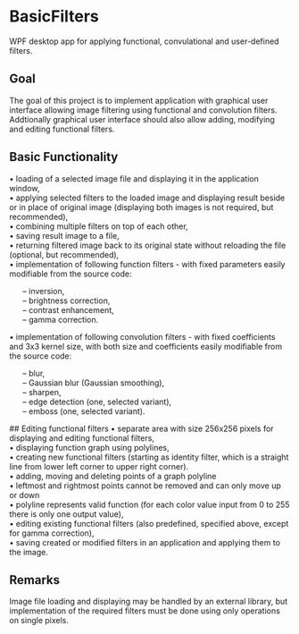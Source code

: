 # BasicFilters
 WPF desktop app for applying functional, convulational and user-defined filters.
 
 ## Goal
The goal of this project is to implement application with graphical user interface
allowing image filtering using functional and convolution filters.
Addtionally graphical user interface should also allow adding, modifying and editing functional filters.

## Basic Functionality
• loading of a selected image file and displaying it in the application window, <br/>
• applying selected filters to the loaded image and displaying result beside <br/>
or in place of original image (displaying both images is not required, but 
recommended),<br/>
• combining multiple filters on top of each other,<br/>
• saving result image to a file,<br/>
• returning filtered image back to its original state without reloading the
file (optional, but recommended),<br/>
• implementation of following function filters - with fixed parameters easily
modifiable from the source code:<br/>
<ul>
– inversion,<br/>
– brightness correction,<br/>
– contrast enhancement,<br/>
– gamma correction.<br/>
 </ul>
• implementation of following convolution filters - with fixed coefficients and
3x3 kernel size, with both size and coefficients easily modifiable from the
source code:<br/>
<ul>
– blur,<br/>
– Gaussian blur (Gaussian smoothing),<br/>
– sharpen,<br/>
– edge detection (one, selected variant),<br/>
– emboss (one, selected variant).<br/> 
</ul>
## Editing functional filters
• separate area with size 256x256 pixels for displaying and editing functional 
filters, <br/>
• displaying function graph using polylines, <br/>
• creating new functional filters (starting as identity filter, which is a straight <br/>
line from lower left corner to upper right corner). <br/>
• adding, moving and deleting points of a graph polyline <br/>
• leftmost and rightmost points cannot be removed and can only move up
or down <br/>
• polyline represents valid function (for each color value input from 0 to 255 
there is only one output value), <br/>
• editing existing functional filters (also predefined, specified above, except
for gamma correction), <br/>
• saving created or modified filters in an application and applying them to
the image. <br/>

## Remarks
Image file loading and displaying may be handled by an external library, but
implementation of the required filters must be done using only operations on
single pixels.


